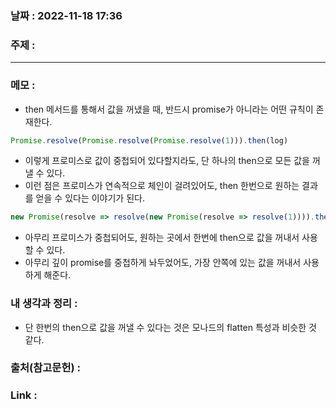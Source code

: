 ### 날짜 : 2022-11-18 17:36
### 주제 : 

---- 

### 메모 : 
- then 메서드를 통해서 값을 꺼냈을 때, 반드시 promise가 아니라는 어떤 규칙이 존재한다. 

```javascript
Promise.resolve(Promise.resolve(Promise.resolve(1))).then(log)
```
- 이렇게 프로미스로 값이 중첩되어 있다할지라도, 단 하나의 then으로 모든 값을 꺼낼 수 있다. 
- 이런 점은 프로미스가 연속적으로 체인이 걸려있어도, then 한번으로 원하는 결과를 얻을 수 있다는 이야기가 된다. 

```javascript
new Promise(resolve => resolve(new Promise(resolve => resolve(1)))).then(log)
```
- 아무리 프로미스가 중첩되어도, 원하는 곳에서 한번에 then으로 값을 꺼내서 사용할 수 있다. 
- 아무리 깊이 promise를 중첩하게 놔두었어도, 가장 안쪽에 있는 값을 꺼내서 사용하게 해준다. 


### 내 생각과 정리 : 
- 단 한번의 then으로 값을 꺼낼 수 있다는 것은 모나드의 flatten 특성과 비슷한 것 같다. 


### 출처(참고문헌) : 


### Link : 
